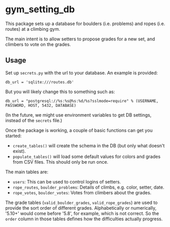 # gym_setting_db

This package sets up a database for boulders (i.e. problems) and ropes (i.e. routes) at a climbing gym.

The main intent is to allow setters to propose grades for a new set, and climbers to vote on the grades.

## Usage

Set up `secrets.py` with the url to your database.  An example is provided:

    db_url = 'sqlite:///routes.db'
    
But you will likely change this to something such as:

    db_url = "postgresql://%s:%s@%s:%d/%s?sslmode=require" % (USERNAME, PASSWORD, HOST, 5432, DATABASE)

(In the future, we might use environment variables to get DB settings, instead of the `secrets` file.)

Once the package is working, a couple of basic functions can get you started:
* `create_tables()` will create the schema in the DB (but only what doesn't exist).
* `populate_tables()` will load some default values for colors and grades from CSV files.  This should only be run once.

The main tables are:
* `users`: This can be used to control logins of setters.
* `rope_routes`, `boulder_problems`: Details of climbs, e.g. color, setter, date.
* `rope_votes`, `boulder_votes`: Votes from climbers about the grades.

The grade tables (`valid_boulder_grades`, `valid_rope_grades`) are used to provide the sort order of different grades.
Alphabetically or numerically, '5.10+' would come before '5.8', for example, which is not correct.
So the `order` column in those tables defines how the difficulties actually progress.
